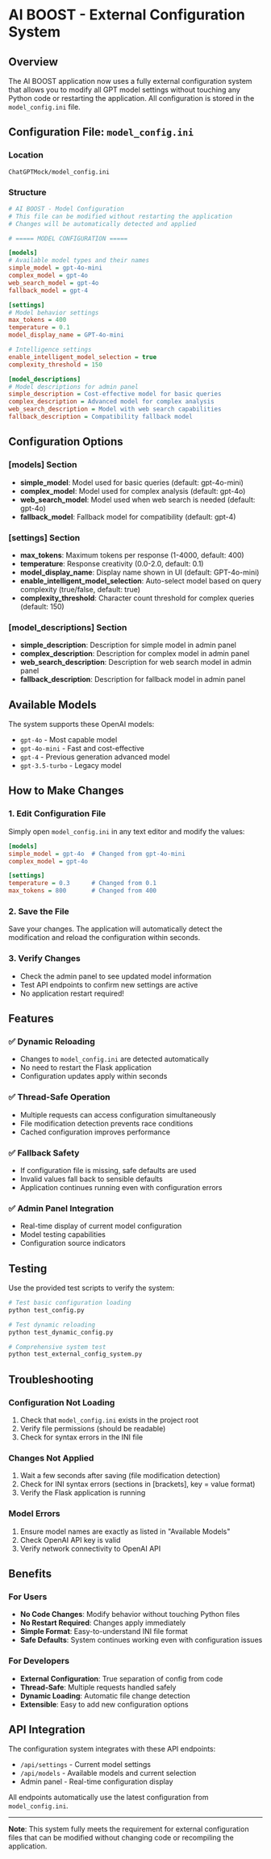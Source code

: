 # AI BOOST - External Configuration System

## Overview

The AI BOOST application now uses a fully external configuration system that allows you to modify all GPT model settings without touching any Python code or restarting the application. All configuration is stored in the `model_config.ini` file.

## Configuration File: `model_config.ini`

### Location
```
ChatGPTMock/model_config.ini
```

### Structure

```ini
# AI BOOST - Model Configuration
# This file can be modified without restarting the application
# Changes will be automatically detected and applied

# ===== MODEL CONFIGURATION =====

[models]
# Available model types and their names
simple_model = gpt-4o-mini
complex_model = gpt-4o
web_search_model = gpt-4o
fallback_model = gpt-4

[settings]
# Model behavior settings
max_tokens = 400
temperature = 0.1
model_display_name = GPT-4o-mini

# Intelligence settings
enable_intelligent_model_selection = true
complexity_threshold = 150

[model_descriptions]
# Model descriptions for admin panel
simple_description = Cost-effective model for basic queries
complex_description = Advanced model for complex analysis
web_search_description = Model with web search capabilities
fallback_description = Compatibility fallback model
```

## Configuration Options

### [models] Section
- **simple_model**: Model used for basic queries (default: gpt-4o-mini)
- **complex_model**: Model used for complex analysis (default: gpt-4o)
- **web_search_model**: Model used when web search is needed (default: gpt-4o)
- **fallback_model**: Fallback model for compatibility (default: gpt-4)

### [settings] Section
- **max_tokens**: Maximum tokens per response (1-4000, default: 400)
- **temperature**: Response creativity (0.0-2.0, default: 0.1)
- **model_display_name**: Display name shown in UI (default: GPT-4o-mini)
- **enable_intelligent_model_selection**: Auto-select model based on query complexity (true/false, default: true)
- **complexity_threshold**: Character count threshold for complex queries (default: 150)

### [model_descriptions] Section
- **simple_description**: Description for simple model in admin panel
- **complex_description**: Description for complex model in admin panel
- **web_search_description**: Description for web search model in admin panel
- **fallback_description**: Description for fallback model in admin panel

## Available Models

The system supports these OpenAI models:
- `gpt-4o` - Most capable model
- `gpt-4o-mini` - Fast and cost-effective
- `gpt-4` - Previous generation advanced model
- `gpt-3.5-turbo` - Legacy model

## How to Make Changes

### 1. Edit Configuration File
Simply open `model_config.ini` in any text editor and modify the values:

```ini
[models]
simple_model = gpt-4o  # Changed from gpt-4o-mini
complex_model = gpt-4o

[settings]
temperature = 0.3      # Changed from 0.1
max_tokens = 800       # Changed from 400
```

### 2. Save the File
Save your changes. The application will automatically detect the modification and reload the configuration within seconds.

### 3. Verify Changes
- Check the admin panel to see updated model information
- Test API endpoints to confirm new settings are active
- No application restart required!

## Features

### ✅ Dynamic Reloading
- Changes to `model_config.ini` are detected automatically
- No need to restart the Flask application
- Configuration updates apply within seconds

### ✅ Thread-Safe Operation
- Multiple requests can access configuration simultaneously
- File modification detection prevents race conditions
- Cached configuration improves performance

### ✅ Fallback Safety
- If configuration file is missing, safe defaults are used
- Invalid values fall back to sensible defaults
- Application continues running even with configuration errors

### ✅ Admin Panel Integration
- Real-time display of current model configuration
- Model testing capabilities
- Configuration source indicators

## Testing

Use the provided test scripts to verify the system:

```bash
# Test basic configuration loading
python test_config.py

# Test dynamic reloading
python test_dynamic_config.py

# Comprehensive system test
python test_external_config_system.py
```

## Troubleshooting

### Configuration Not Loading
1. Check that `model_config.ini` exists in the project root
2. Verify file permissions (should be readable)
3. Check for syntax errors in the INI file

### Changes Not Applied
1. Wait a few seconds after saving (file modification detection)
2. Check for INI syntax errors (sections in [brackets], key = value format)
3. Verify the Flask application is running

### Model Errors
1. Ensure model names are exactly as listed in "Available Models"
2. Check OpenAI API key is valid
3. Verify network connectivity to OpenAI API

## Benefits

### For Users
- **No Code Changes**: Modify behavior without touching Python files
- **No Restart Required**: Changes apply immediately
- **Simple Format**: Easy-to-understand INI file format
- **Safe Defaults**: System continues working even with configuration issues

### For Developers
- **External Configuration**: True separation of config from code
- **Thread-Safe**: Multiple requests handled safely
- **Dynamic Loading**: Automatic file change detection
- **Extensible**: Easy to add new configuration options

## API Integration

The configuration system integrates with these API endpoints:

- `/api/settings` - Current model settings
- `/api/models` - Available models and current selection
- Admin panel - Real-time configuration display

All endpoints automatically use the latest configuration from `model_config.ini`.

---

**Note**: This system fully meets the requirement for external configuration files that can be modified without changing code or recompiling the application.